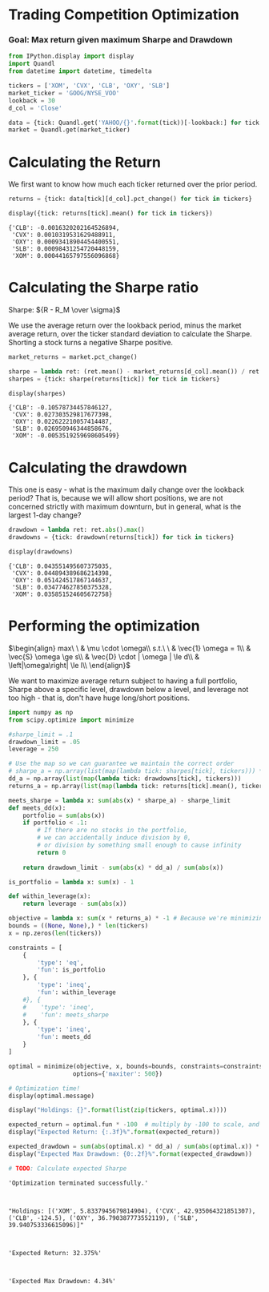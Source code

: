 # Trading Competition Optimization

### Goal: Max return given maximum Sharpe and Drawdown


```python
from IPython.display import display
import Quandl
from datetime import datetime, timedelta

tickers = ['XOM', 'CVX', 'CLB', 'OXY', 'SLB']
market_ticker = 'GOOG/NYSE_VOO'
lookback = 30
d_col = 'Close'

data = {tick: Quandl.get('YAHOO/{}'.format(tick))[-lookback:] for tick in tickers}
market = Quandl.get(market_ticker)
```

# Calculating the Return
We first want to know how much each ticker returned over the prior period.


```python
returns = {tick: data[tick][d_col].pct_change() for tick in tickers}

display({tick: returns[tick].mean() for tick in tickers})
```


    {'CLB': -0.0016320202164526894,
     'CVX': 0.0010319531629488911,
     'OXY': 0.00093418904454400551,
     'SLB': 0.00098431254720448159,
     'XOM': 0.00044165797556096868}


# Calculating the Sharpe ratio
Sharpe: ${R - R_M \over \sigma}$

We use the average return over the lookback period, minus the market average return, over the ticker standard deviation to calculate the Sharpe. Shorting a stock turns a negative Sharpe positive.


```python
market_returns = market.pct_change()

sharpe = lambda ret: (ret.mean() - market_returns[d_col].mean()) / ret.std()
sharpes = {tick: sharpe(returns[tick]) for tick in tickers}

display(sharpes)
```


    {'CLB': -0.10578734457846127,
     'CVX': 0.027303529817677398,
     'OXY': 0.022622210057414487,
     'SLB': 0.026950946344858676,
     'XOM': -0.0053519259698605499}


# Calculating the drawdown
This one is easy - what is the maximum daily change over the lookback period? That is, because we will allow short positions, we are not concerned strictly with maximum downturn, but in general, what is the largest 1-day change?


```python
drawdown = lambda ret: ret.abs().max()
drawdowns = {tick: drawdown(returns[tick]) for tick in tickers}

display(drawdowns)
```


    {'CLB': 0.043551495607375035,
     'CVX': 0.044894389686214398,
     'OXY': 0.051424517867144637,
     'SLB': 0.034774627850375328,
     'XOM': 0.035851524605672758}


# Performing the optimization

$\begin{align}
max\ \ & \mu \cdot \omega\\
s.t.\ \ & \vec{1} \omega = 1\\
& \vec{S} \omega \ge s\\
& \vec{D} \cdot | \omega | \le d\\
& \left|\omega\right| \le l\\
\end{align}$

We want to maximize average return subject to having a full portfolio, Sharpe above a specific level, drawdown below a level, and leverage not too high - that is, don't have huge long/short positions.


```python
import numpy as np
from scipy.optimize import minimize

#sharpe_limit = .1
drawdown_limit = .05
leverage = 250

# Use the map so we can guarantee we maintain the correct order
# sharpe_a = np.array(list(map(lambda tick: sharpes[tick], tickers))) * -1 # So we can write as upper-bound
dd_a = np.array(list(map(lambda tick: drawdowns[tick], tickers)))
returns_a = np.array(list(map(lambda tick: returns[tick].mean(), tickers))) # Because minimizing

meets_sharpe = lambda x: sum(abs(x) * sharpe_a) - sharpe_limit
def meets_dd(x):
    portfolio = sum(abs(x))
    if portfolio < .1:
        # If there are no stocks in the portfolio,
        # we can accidentally induce division by 0,
        # or division by something small enough to cause infinity
        return 0
    
    return drawdown_limit - sum(abs(x) * dd_a) / sum(abs(x))

is_portfolio = lambda x: sum(x) - 1

def within_leverage(x):
    return leverage - sum(abs(x))

objective = lambda x: sum(x * returns_a) * -1 # Because we're minimizing
bounds = ((None, None),) * len(tickers)
x = np.zeros(len(tickers))

constraints = [
    {
        'type': 'eq',
        'fun': is_portfolio
    }, {
        'type': 'ineq',
        'fun': within_leverage
    #}, {
    #    'type': 'ineq',
    #    'fun': meets_sharpe
    }, {
        'type': 'ineq',
        'fun': meets_dd
    }
]

optimal = minimize(objective, x, bounds=bounds, constraints=constraints,
                  options={'maxiter': 500})

# Optimization time!
display(optimal.message)

display("Holdings: {}".format(list(zip(tickers, optimal.x))))

expected_return = optimal.fun * -100  # multiply by -100 to scale, and compensate for minimizing
display("Expected Return: {:.3f}%".format(expected_return))

expected_drawdown = sum(abs(optimal.x) * dd_a) / sum(abs(optimal.x)) * 100
display("Expected Max Drawdown: {0:.2f}%".format(expected_drawdown))

# TODO: Calculate expected Sharpe
```


    'Optimization terminated successfully.'



    "Holdings: [('XOM', 5.8337945679814904), ('CVX', 42.935064321851307), ('CLB', -124.5), ('OXY', 36.790387773552119), ('SLB', 39.940753336615096)]"



    'Expected Return: 32.375%'



    'Expected Max Drawdown: 4.34%'

